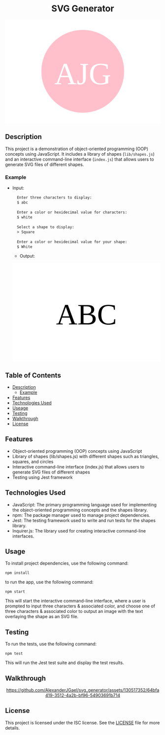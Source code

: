 <div align='center'>

# **SVG Generator**


![Logo](/assets/demo.svg)


</div>

## Description
This project is a demonstration of object-oriented programming (OOP) concepts using JavaScript. It includes a library of shapes (`lib/shapes.js`) and an interactive command-line interface (`index.js`) that allows users to generate SVG files of different shapes.

### Example

- Input:
    
        Enter three characters to display:
        $ abc

        Enter a color or hexidecimal value for characters:
        $ white

        Select a shape to display:
        > Square

        Enter a color or hexidecimal value for your shape:
        $ White

    - Output:

    ![Image](./output/logo.svg)


## Table of Contents
- [Description](#description)
    - [Example](#example)
- [Features](#features)
- [Technologies Used](#technologies-used)
- [Useage](#usage)
- [Testing](#testing)
- [Walkthrough](#walkthrough)
- [License](#license)

## Features
- Object-oriented programming (OOP) concepts using JavaScript
- Library of shapes (lib/shapes.js) with different shapes such as triangles, squares, and circles
- Interactive command-line interface (index.js) that allows users to generate SVG files of different shapes
- Testing using Jest framework

## Technologies Used
- JavaScript: The primary programming language used for implementing the object-oriented programming concepts and the shapes library.
- npm: The package manager used to manage project dependencies.
- Jest: The testing framework used to write and run tests for the shapes library.
- Inquirer.js: The library used for creating interactive command-line interfaces.

## Usage
To install project dependencies, use the following command:

    npm install

to run the app, use the following command:

    npm start

This will start the interactive command-line interface, where a user is prompted to input three characters & associated color, and choose one of three characters & associated color to output an image with the text overlaying the shape as an SVG file.

## Testing
To run the tests, use the following command: 

    npm test

This will run the Jest test suite and display the test results.

## Walkthrough

<div align='center'>


https://github.com/AlexanderJGael/svg_generator/assets/130517352/64bfa419-3512-4a2b-bf96-54903691b714


</div>

## License
This project is licensed under the ISC license. See the [LICENSE](LICENSE) file for more details.
